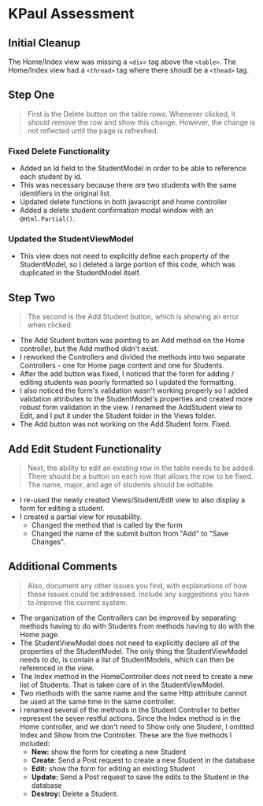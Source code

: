# KPaul Assessment

## Initial Cleanup
The Home/Index view was missing a `<div>` tag above the `<table>`.
The Home/Index view had a `<thread>` tag where there shoudl be a `<thead>` tag.
## Step One
>First is the Delete button on the table rows. Whenever clicked, it should remove the row and show this change. However, the change is not reflected until the page is refreshed.
### Fixed Delete Functionality
* Added an Id field to the StudentModel in order to be able to reference each student by id.
* This was necessary because there are two students with the same identifiers in the original list.
* Updated delete functions in both javascript and home controller
* Added a delete student confirmation modal window with an `@Html.Partial()`.
### Updated the StudentViewModel
* This view does not need to explicitly define each property of the StudentModel, so I deleted a large portion of this code, which was duplicated in the StudentModel itself.
## Step Two
> The second is the Add Student button, which is showing an error when clicked.
* The Add Student button was pointing to an Add method on the Home controller, but the Add method didn't exist.
* I reworked the Controllers and divided the methods into two separate Controllers - one for Home page content and one for Students.
* After the add button was fixed, I noticed that the form for adding / editing students was poorly formatted so I updated the formatting.
* I also noticed the form's validation wasn't working properly so I added validation attributes to the StudentModel's properties and created more robust form validation in the view.  I renamed the AddStudent view to Edit, and I put it under the Student folder in the Views folder.
* The Add button was not working on the Add Student form.  Fixed.
## Add Edit Student Functionality
> Next, the ability to edit an existing row in the table needs to be added. There should be a button on each row that allows the row to be fixed. The name, major, and age of students should be editable.
* I re-used the newly created Views/Student/Edit view to also display a form for editing a student.
* I created a partial view for reusability.
    * Changed the method that is called by the form
    * Changed the name of the submit button from "Add" to "Save Changes".
## Additional Comments
> Also, document any other issues you find, with explanations of how these issues could be addressed. Include any suggestions you have to improve the current system.
* The organization of the Controllers can be improved by separating methods having to do with Students from methods having to do with the Home page.
* The StudentViewModel does not need to explicitly declare all of the properties of the StudentModel.  The only thing the StudentViewModel needs to do, is contain a list of StudentModels, which can then be referenced in the view.
* The Index method in the HomeController does not need to create a new list of Students.  That is taken care of in the StudentViewModel.
* Two methods with the same name and the same Http attribute cannot be used at the same time in the same controller.
* I renamed several of the methods in the Student Controller to better represent the seven restful actions.  Since the Index method is in the Home controller, and we don't need to Show only one Student, I omitted Index and Show from the Controller.  These are the five methods I included:
    * **New:** show the form for creating a new Student
    * **Create**: Send a Post request to create a new Student in the database
    * **Edit:** show the form for editing an existing Student
    * **Update:** Send a Post request to save the edits to the Student in the database
    * **Destroy:** Delete a Student.
